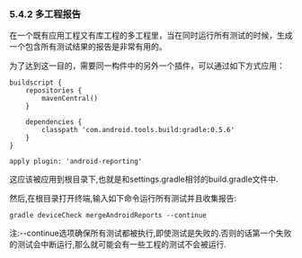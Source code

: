 ### 5.4.2 多工程报告

在一个既有应用工程又有库工程的多工程里，当在同时运行所有测试的时候，生成一个包含所有测试结果的报告是非常有用的。

为了达到这一目的，需要同一构件中的另外一个插件，可以通过如下方式应用：

    buildscript {
        repositories {
            mavenCentral()
        }
    
        dependencies {
            classpath 'com.android.tools.build:gradle:0.5.6'
        }
    }
    
    apply plugin: 'android-reporting'
    
这应该被应用到根目录下,也就是和settings.gradle相邻的build.gradle文件中.

然后,在根目录打开终端,输入如下命令运行所有测试并且收集报告:

    gradle deviceCheck mergeAndroidReports --continue
    
注:--continue选项确保所有测试都被执行,即使测试是失败的.否则的话第一个失败的测试会中断运行,那么就可能会有一些工程的测试不会被运行.
